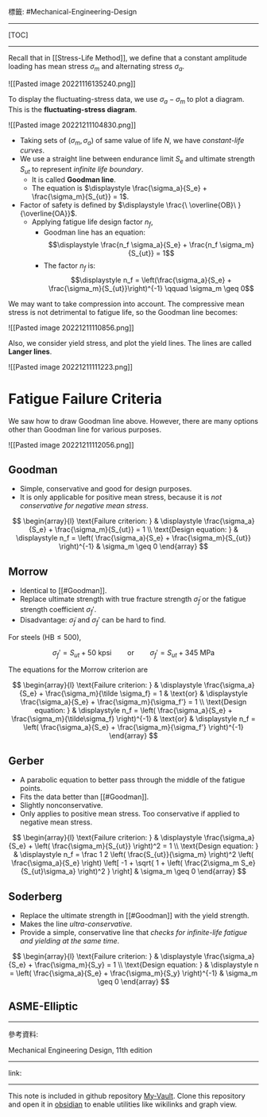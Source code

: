 標籤: #Mechanical-Engineering-Design 

---

[TOC]

---

Recall that in [[Stress-Life Method]], we define that a constant amplitude loading has mean stress $\sigma_m$ and alternating stress $\sigma_a$.

![[Pasted image 20221116135240.png]]

To display the fluctuating-stress data, we use $\sigma_a-\sigma_m$ to plot a diagram. This is the **fluctuating-stress diagram**.

![[Pasted image 20221211104830.png]]

- Taking sets of $(\sigma_m, \sigma_a)$ of same value of life $N$, we have *constant-life curves*.
- We use a straight line between endurance limit $S_e$ and ultimate strength $S_{ut}$ to represent *infinite life boundary*.
	- It is called **Goodman line**.
	- The equation is $\displaystyle \frac{\sigma_a}{S_e} + \frac{\sigma_m}{S_{ut}} = 1$.
- Factor of safety is defined by $\displaystyle \frac{\ \overline{OB}\ }{\overline{OA}}$.
	- Applying fatigue life design factor $n_f$, 
		- Goodman line has an equation: $$\displaystyle \frac{n_f \sigma_a}{S_e} + \frac{n_f \sigma_m}{S_{ut}} = 1$$
		- The factor $n_f$ is: $$\displaystyle n_f = \left(\frac{\sigma_a}{S_e} + \frac{\sigma_m}{S_{ut}}\right)^{-1} \qquad \sigma_m \geq 0$$

We may want to take compression into account. The compressive mean stress is not detrimental to fatigue life, so the Goodman line becomes:

![[Pasted image 20221211110856.png]]

Also, we consider yield stress, and plot the yield lines. The lines are called **Langer lines**.

![[Pasted image 20221211111223.png]]

# Fatigue Failure Criteria

We saw how to draw Goodman line above. However, there are many options other than Goodman line for various purposes.

![[Pasted image 20221211112056.png]]

## Goodman

- Simple, conservative and good for design purposes.
- It is only applicable for positive mean stress, because it is *not conservative for negative mean stress*.

$$
\begin{array}{l}
	\text{Failure criterion: } & 
	\displaystyle
	\frac{\sigma_a}{S_e} + \frac{\sigma_m}{S_{ut}} = 1 \\
	\text{Design equation: } & 
	\displaystyle
	n_f = 
	\left(
		\frac{\sigma_a}{S_e} + \frac{\sigma_m}{S_{ut}}
	\right)^{-1} & 
	\sigma_m \geq 0
\end{array}
$$

## Morrow

- Identical to [[#Goodman]].
- Replace ultimate strength with true fracture strength $\tilde\sigma_f$ or the fatigue strength coefficient $\sigma_f'$.
- Disadvantage: $\tilde\sigma_f$ and $\sigma_f'$ can be hard to find.

For steels ($\text{HB}\leq 500$),

$$\sigma_f' = S_{ut} + 50 \text{ kpsi}
\qquad \text{or} \qquad 
\sigma_f' = S_{ut} + 345\text{ MPa}$$

The equations for the Morrow criterion are

$$
\begin{array}{l}
	\text{Failure criterion: } &
	\displaystyle
	\frac{\sigma_a}{S_e} + \frac{\sigma_m}{\tilde \sigma_f} = 1 & 
	\text{or} &
	\displaystyle 
	\frac{\sigma_a}{S_e} + \frac{\sigma_m}{\sigma_f'} = 1 \\
	\text{Design equation: } &
	\displaystyle
	n_f = 
	\left(
		\frac{\sigma_a}{S_e} +
		\frac{\sigma_m}{\tilde\sigma_f}
	\right)^{-1} &
	\text{or} &
	\displaystyle
	n_f = 
	\left(
		\frac{\sigma_a}{S_e} +
		\frac{\sigma_m}{\sigma_f'}
	\right)^{-1}
\end{array}
$$

## Gerber

- A parabolic equation to better pass through the middle of the fatigue points.
- Fits the data better than [[#Goodman]].
- Slightly nonconservative.
- Only applies to positive mean stress. Too conservative if applied to negative mean stress.

$$
\begin{array}{l}
	\text{Failure criterion: } &
	\displaystyle
	\frac{\sigma_a}{S_e} +
	\left(
		\frac{\sigma_m}{S_{ut}}
	\right)^2 = 1 \\
	\text{Design equation: } &
	\displaystyle
	n_f = \frac 1 2 
	\left(
		\frac{S_{ut}}{\sigma_m}
	\right)^2
	\left(
		\frac{\sigma_a}{S_e}
	\right)
	\left[
		-1 +
		\sqrt{
			1 +
			\left(
				\frac{2\sigma_m S_e}{S_{ut}\sigma_a}
			\right)^2
		}
	\right] &
	\sigma_m \geq 0
\end{array}
$$

## Soderberg

- Replace the ultimate strength in [[#Goodman]] with the yield strength.
- Makes the line *ultra-conservative*.
- Provide a simple, conservative line that *checks for infinite-life fatigue and yielding at the same time*.

$$
\begin{array}{l}
	\text{Failure criterion: } &
	\displaystyle
	\frac{\sigma_a}{S_e} +
	\frac{\sigma_m}{S_y} = 1 \\
	\text{Design equation: } &
	\displaystyle
	n = 
	\left(
		\frac{\sigma_a}{S_e} +
		\frac{\sigma_m}{S_y}
	\right)^{-1} &
	\sigma_m \geq 0
\end{array}
$$

## ASME-Elliptic



---

參考資料:

Mechanical Engineering Design, 11th edition

---

link:


---

This note is included in github repository [My-Vault](https://github.com/LittleD3092/My-Vault.git). Clone this repository and open it in [obsidian](https://obsidian.md/) to enable utilities like wikilinks and graph view.